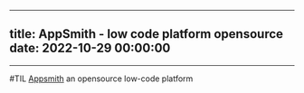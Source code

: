 
---
title: AppSmith - low code platform opensource
date: 2022-10-29 00:00:00
---
---

#TIL [Appsmith](https://github.com/appsmithorg/appsmith) an opensource low-code platform